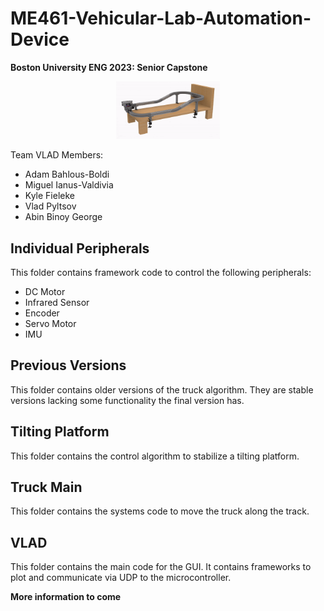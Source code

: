 # ME461-Vehicular-Lab-Automation-Device
<b>Boston University ENG 2023: Senior Capstone</b> 

<p align="center" width="100%">
    <img width="33%" src="Images/VLAD.png"> 
</p>


Team VLAD Members:

- Adam Bahlous-Boldi
- Miguel Ianus-Valdivia
- Kyle Fieleke
- Vlad Pyltsov
- Abin Binoy George



## Individual Peripherals
This folder contains framework code to control the following peripherals:
- DC Motor
- Infrared Sensor
- Encoder
- Servo Motor
- IMU

## Previous Versions
This folder contains older versions of the truck algorithm. They are stable versions lacking some functionality the final version has.

## Tilting Platform
This folder contains the control algorithm to stabilize a tilting platform.

## Truck Main
This folder contains the systems code to move the truck along the track.

## VLAD
This folder contains the main code for the GUI. It contains frameworks to plot and communicate via UDP to the microcontroller.



<b> More information to come</b>
